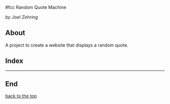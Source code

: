 #fcc Random Quote Machine

*by Joel Zehring*

## About

A project to create a website that displays a random quote.

## Index

---

## End

[back to the top](#title)
